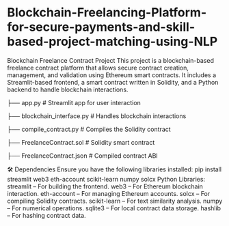 # Blockchain-Freelancing-Platform-for-secure-payments-and-skill-based-project-matching-using-NLP
Blockchain Freelance Contract Project
This project is a blockchain-based freelance contract platform that allows secure contract creation, management, and validation using Ethereum smart contracts. It includes a Streamlit-based frontend, a smart contract written in Solidity, and a Python backend to handle blockchain interactions.

├── app.py                    # Streamlit app for user interaction

├── blockchain_interface.py    # Handles blockchain interactions

├── compile_contract.py        # Compiles the Solidity contract

├── FreelanceContract.sol      # Solidity smart contract

├── FreelanceContract.json     # Compiled contract ABI

🛠️ Dependencies
Ensure you have the following libraries installed:
pip install streamlit web3 eth-account scikit-learn numpy solcx
Python Libraries:
streamlit – For building the frontend.
web3 – For Ethereum blockchain interaction.
eth-account – For managing Ethereum accounts.
solcx – For compiling Solidity contracts.
scikit-learn – For text similarity analysis.
numpy – For numerical operations.
sqlite3 – For local contract data storage.
hashlib – For hashing contract data.

